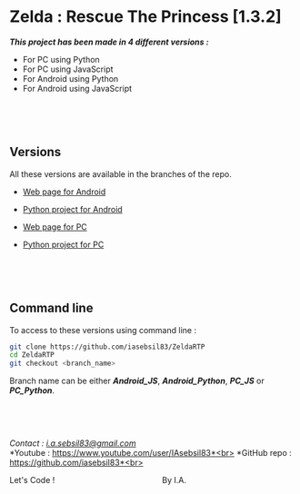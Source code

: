 # **Zelda : Rescue The Princess [1.3.2]**

***This project has been made in 4 different versions :***
 - For PC using Python
 - For PC using JavaScript
 - For Android using Python
 - For Android using JavaScript

&nbsp;

&nbsp;


## Versions

All these versions are available in the branches of the repo.

 - [Web page for Android](https://github.com/iasebsil83/ZeldaRTP/tree/Android_JS)

 - [Python project for Android](https://github.com/iasebsil83/ZeldaRTP/tree/Android_Python)

 - [Web page for PC](https://github.com/iasebsil83/ZeldaRTP/tree/PC_JS)

 - [Python project for PC](https://github.com/iasebsil83/ZeldaRTP/tree/PC_Python)

&nbsp;

&nbsp;


## Command line

To access to these versions using command line :

```bash
git clone https://github.com/iasebsil83/ZeldaRTP
cd ZeldaRTP
git checkout <branch_name>
```
Branch name can be either ***Android_JS***, ***Android_Python***, ***PC_JS*** or ***PC_Python***.

&nbsp;

&nbsp;


*Contact     : i.a.sebsil83@gmail.com*<br>
*Youtube     : https://www.youtube.com/user/IAsebsil83*<br>
*GitHub repo : https://github.com/iasebsil83*<br>

Let's Code ! &nbsp;&nbsp;&nbsp;&nbsp;&nbsp;&nbsp;&nbsp;
&nbsp;&nbsp;&nbsp;&nbsp;&nbsp;&nbsp;&nbsp;&nbsp;&nbsp;
&nbsp;&nbsp;&nbsp;&nbsp;&nbsp;&nbsp;&nbsp;&nbsp;&nbsp;
&nbsp;&nbsp;&nbsp;&nbsp;&nbsp;&nbsp;&nbsp;&nbsp;&nbsp;
&nbsp;&nbsp;&nbsp;&nbsp;&nbsp;&nbsp;&nbsp;&nbsp;&nbsp;By I.A.
